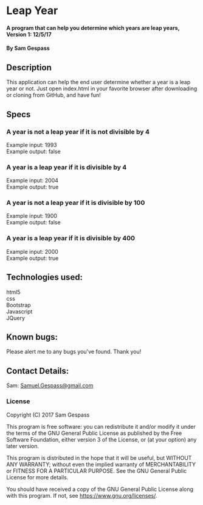 # Leap Year

#### A program that can help you determine which years are leap years, Version 1: 12/5/17

#### By Sam Gespass

## Description

This application can help the end user determine whether a year is a leap year or not. Just open index.html in your favorite browser after downloading or cloning from GitHub, and have fun!

## Specs  

### A year is not a leap year if it is not divisible by 4  
Example input: 1993  
Example output: false  

### A year is a leap year if it is divisible by 4  
Example input: 2004  
Example output: true  

### A year is not a leap year if it is divisible by 100  
Example input: 1900  
Example output: false  

### A year is a leap year if it is divisible by 400  
Example input: 2000  
Example output: true  

## Technologies used:

html5  
css  
Bootstrap  
Javascript  
JQuery

## Known bugs:

Please alert me to any bugs you've found. Thank you!

## Contact Details:

Sam: Samuel.Gespass@gmail.com  

### License

Copyright (C) 2017 Sam Gespass

This program is free software: you can redistribute it and/or modify
it under the terms of the GNU General Public License as published by
the Free Software Foundation, either version 3 of the License, or
(at your option) any later version.

This program is distributed in the hope that it will be useful,
but WITHOUT ANY WARRANTY; without even the implied warranty of
MERCHANTABILITY or FITNESS FOR A PARTICULAR PURPOSE.  See the
GNU General Public License for more details.

You should have received a copy of the GNU General Public License
along with this program.  If not, see <https://www.gnu.org/licenses/>.
